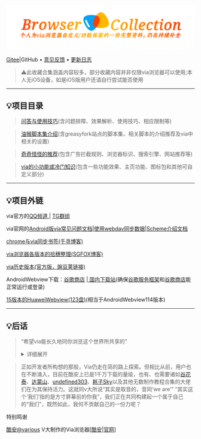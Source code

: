 ![输入图片说明](newlogo.png)

[Gitee](https://gitee.com/daybreak166/ViaBrowserCollection)|GitHub • [意见反馈](https://github.com/daybreak1929/ViaBrowserCollection/issues) • [更新日志](https://github.com/daybreak1929/ViaBrowserCollection/commits/main/)

> ⚠此收藏合集涵盖内容较多，部分收藏内容并非仅限via浏览器可以使用;本人无iOS设备，如是iOS版用户还请自行尝试能否使用

*****

## 💡项目目录

> [问答与使用技巧](cn/FAQ.md)(含问题排障、效果解析、使用技巧、相应限制等)

> [油猴脚本集介绍](cn/script-share.md)(含greasyfork站点的脚本集、相关脚本的介绍推荐及via中相关的设置)

> [奇奇怪怪的推荐](cn/messy-cont.md)(包含广告拦截规则、浏览器标识、搜索引擎、网站推荐等)

> [via的小功能或冷门知识](cn/via-help.md)(包含一些功能效果、主页功能、图标包和其他可自定义部分)

*****

## 💡项目外链

via官方的[QQ频道 ](https://pd.qq.com/s/142yif2dj)| [TG群组](https://t.me/+bMMIgOk0cnA3YjI9)

via官网的[Android版via常见问题文档](https://viayoo.com/zh-cn/docs/via-for-android-faq.html)|[使用webdav同步数据](https://viayoo.com/zh-cn/docs/sync-your-data-via-webdav.html)|[Scheme介绍文档](https://viayoo.com/zh-cn/docs/about-the-uri-scheme-of-via-for-android.html)

[chrome与via同步书签(千寻博客)](https://blog.qianxun.site/教程/pc端chrome使用floccus扩展和移动端via同步书签/)

[via浏览器各版本的拾穗整理(SGFOX博客)](https://www.sgfox.cc/archives/via-shisui.html)

[via历史版本(官方版，豌豆荚链接)](https://m.wandoujia.com/apps/6609177/history)

AndroidWebview下载：[谷歌商店](https://play.google.com/store/apps/details?id=com.google.android.webview) |[ 国内下载站](https://m.downkuai.com/android/167450.html)(确保[谷歌服务框架](http://m.3673.com/down/7083.html)和[谷歌商店](http://m.3673.com/down/17484.html)能正常运行或登录)

[15版本的HuaweiWebview(123盘)](https://www.123pan.com/s/OuOKVv-Q2I63.html)(相当于AndroidWebview114版本)

*****

## 💡后话

> “希望via能长久地同你浏览这个世界所共享的” <details> <summary> 详细展开 </summary> ![输入图片说明](cn/img/FirstAnniversary.png) </details>

> 正如开发者所构想的那般，Via仍走在简的路上探索。但相比从前，用户也在不断涌入，目前在酷安上已是1千万下载的量级，也有、也需要诸如[谷花泰](http://www.coolapk.com/u/486230)、[达蒙山](http://www.coolapk.com/u/1563443)、[undefined303](http://www.coolapk.com/u/4023639)、[耗子Sky](http://www.coolapk.com/u/1166187)以及其他无数制作教程合集的大佬们在为其保持活力。这就同v大所说“其实是取音的，音同‘we are’” “其实这个‘我们’指的是方寸屏幕前的你我”，我们正在共同构建起一个属于自己的“我们”，既然如此，我何不贡献自己的一份力呢？

特别鸣谢

[酷安@various](http://www.coolapk.com/u/441319) V大制作的Via浏览器[[酷安](https://www.coolapk.com/apk/mark.via)|[官网](https://viayoo.com)]
